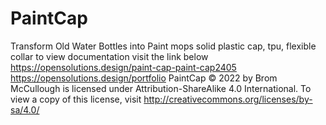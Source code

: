 # PaintCap
Transform Old Water Bottles into Paint mops solid plastic cap, tpu, flexible collar to view documentation visit the link below
https://opensolutions.design/paint-cap-paint-cap2405
https://opensolutions.design/portfolio
PaintCap © 2022 by Brom McCullough is licensed under Attribution-ShareAlike 4.0 International. To view a copy of this license, visit http://creativecommons.org/licenses/by-sa/4.0/
